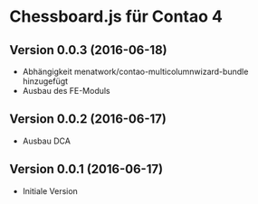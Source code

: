 # Chessboard.js für Contao 4

## Version 0.0.3 (2016-06-18)

* Abhängigkeit menatwork/contao-multicolumnwizard-bundle hinzugefügt
* Ausbau des FE-Moduls

## Version 0.0.2 (2016-06-17)

* Ausbau DCA

## Version 0.0.1 (2016-06-17)

* Initiale Version
